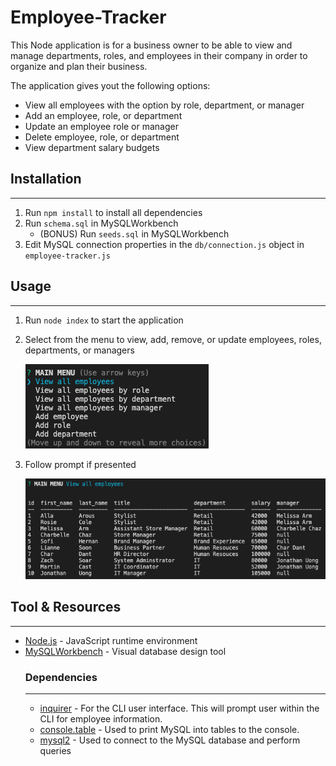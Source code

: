# Employee-Tracker

This Node application is for a business owner to be able to view and manage departments, roles, and employees in their company in order to organize and plan their business.

The application gives yout the following options:
* View all employees with the option by role, department, or manager
* Add an employee, role, or department
* Update an employee role or manager
* Delete employee, role, or department
* View department salary budgets

## Installation
---
1. Run `npm install` to install all dependencies
2. Run `schema.sql` in MySQLWorkbench
    * (BONUS) Run `seeds.sql` in MySQLWorkbench
3. Edit MySQL connection properties in the `db/connection.js` object in `employee-tracker.js`

## Usage
---
1. Run `node index` to start the application
2. Select from the menu to view, add, remove, or update employees, roles, departments, or managers

    ![](images/menu.png)

3. Follow prompt if presented

    ![](images/sample.png)

## Tool & Resources
---
* [Node.js](https://nodejs.org/en/) - JavaScript runtime environment
* [MySQLWorkbench](https://www.mysql.com/products/workbench/) - Visual database design tool
    ### Dependencies
    ---
    * [inquirer](https://www.npmjs.com/package/inquirer) - For the CLI user interface. This will prompt user within the CLI for employee information.
    * [console.table](https://www.npmjs.com/package/console.table) - Used to print MySQL into tables to the console.
    * [mysql2](https://www.npmjs.com/package/mysql2) - Used to connect to the MySQL database and perform queries
